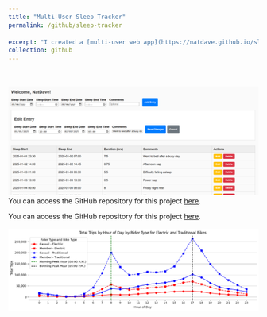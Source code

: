 ```yaml
---
title: "Multi-User Sleep Tracker"
permalink: /github/sleep-tracker

excerpt: "I created a [multi-user web app](https://natdave.github.io/sleep-tracker) that lets each user log in with a unique username and record their sleep sessions. All entries—start and end times, duration, and comments—are automatically saved in the browser’s Local Storage under that username. The app also generates a daily total sleep chart using Chart.js, providing an at-a-glance visualization of sleep patterns. Users can edit or delete existing records and export or import their data as JSON files, making it easy to back up or transfer. This simple, self-contained tool helps maintain ongoing sleep logs without needing a server or database."
collection: github
---
```

<br/><br/><img src='/images/sleep.png'>
You can access the GitHub repository for this project [here](https://github.com/NatDave/blue-bikes/).

You can access the GitHub repository for this project [here](https://github.com/NatDave/blue-bikes/).<br/><br/><img src='/images/blue_bike.png'>
